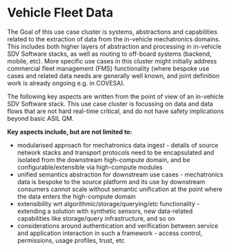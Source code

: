 # Vehicle Fleet Data 

The Goal of this use case cluster is systems, abstractions and capabilities related to the extraction of data from the in-vehicle mechatronics domains. This includes both higher layers of abstraction and processing in in-vehicle SDV Software stacks, as well as routing to off-board systems (backend, mobile, etc). 
More specific use cases in this cluster might initially address commercial fleet management (FMS) functionality (where bespoke use cases and related data needs are generally well known, and joint definition work is already ongoing e.g. in COVESA).

The following key aspects are written from the point of view of an in-vehicle SDV Software stack. This use case cluster is focussing on data and data flows that are not hard real-time critical, and do not have safety implications beyond basic ASIL QM.

__Key aspects include, but are not limited to:__

- modularised approach for mechatronics data ingest - details of source network stacks and transport protocols need to be encapsulated and isolated from the downstream high-compute domain, and be configurable/extensible via high-compute modules
- unified semantics abstraction for downstream use cases - mechatronics data is bespoke to the source platform and its use by downstream consumers cannot scale without semantic unification at the point where the data enters the high-compute domain  
- extensibility wrt algorithmic/storage/querying/etc functionality - extending a solution with synthetic sensors, new data-related capabilities like storage/query infrastructure, and so on
- considerations around authentication and verification between service and application interaction in such a framework - access control, permissions, usage profiles, trust, etc
